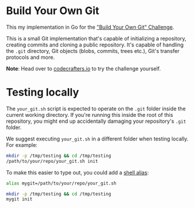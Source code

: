 # Build Your Own Git

This my implementation in Go for the
["Build Your Own Git" Challenge](https://codecrafters.io/challenges/git).

This is a small Git implementation that's capable of
initializing a repository, creating commits and cloning a public repository.
It's capable of handling the `.git` directory, Git objects (blobs,
commits, trees etc.), Git's transfer protocols and more.

**Note**: Head over to
[codecrafters.io](https://codecrafters.io) to try the challenge yourself.

# Testing locally

The `your_git.sh` script is expected to operate on the `.git` folder inside the
current working directory. If you're running this inside the root of this
repository, you might end up accidentally damaging your repository's `.git`
folder.

We suggest executing `your_git.sh` in a different folder when testing locally.
For example:

```sh
mkdir -p /tmp/testing && cd /tmp/testing
/path/to/your/repo/your_git.sh init
```

To make this easier to type out, you could add a
[shell alias](https://shapeshed.com/unix-alias/):

```sh
alias mygit=/path/to/your/repo/your_git.sh

mkdir -p /tmp/testing && cd /tmp/testing
mygit init
```
